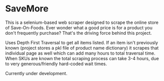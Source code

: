 # SaveMore
This is a selenium-based web scraper designed to scrape the online store of Save-On-Foods. Ever wonder what a good price is for a product you don't frequently purchase? That's the driving force behind this project.

Uses Depth First Traversal to get all items listed. If an item isn't previously known (project stores a pkl file of product name dictionary) it scrapes that individual page as well which can add many hours to total traversal time. When SKUs are known the total scraping process can take 3-4 hours, due to very generous/friendly hard-coded wait times.

Currently under development.

